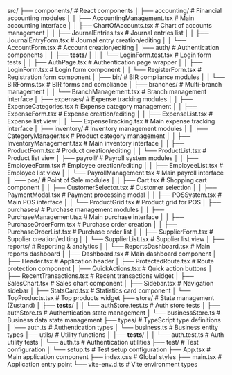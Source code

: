 src/
├── components/                    # React components
│   ├── accounting/               # Financial accounting modules
│   │   ├── AccountingManagement.tsx    # Main accounting interface
│   │   ├── ChartOfAccounts.tsx         # Chart of accounts management
│   │   ├── JournalEntries.tsx          # Journal entries list
│   │   ├── JournalEntryForm.tsx        # Journal entry creation/editing
│   │   └── AccountForm.tsx             # Account creation/editing
│   ├── auth/                     # Authentication components
│   │   ├── __tests__/
│   │   │   └── LoginForm.test.tsx      # Login form tests
│   │   ├── AuthPage.tsx               # Authentication page wrapper
│   │   ├── LoginForm.tsx              # Login form component
│   │   └── RegisterForm.tsx           # Registration form component
│   ├── bir/                      # BIR compliance modules
│   │   └── BIRForms.tsx               # BIR forms and compliance
│   ├── branches/                 # Multi-branch management
│   │   └── BranchManagement.tsx       # Branch management interface
│   ├── expenses/                 # Expense tracking modules
│   │   ├── ExpenseCategories.tsx      # Expense category management
│   │   ├── ExpenseForm.tsx            # Expense creation/editing
│   │   ├── ExpenseList.tsx            # Expense list view
│   │   └── ExpenseTracking.tsx        # Main expense tracking interface
│   ├── inventory/                # Inventory management modules
│   │   ├── CategoryManager.tsx        # Product category management
│   │   ├── InventoryManagement.tsx    # Main inventory interface
│   │   ├── ProductForm.tsx            # Product creation/editing
│   │   └── ProductList.tsx            # Product list view
│   ├── payroll/                  # Payroll system modules
│   │   ├── EmployeeForm.tsx           # Employee creation/editing
│   │   ├── EmployeeList.tsx           # Employee list view
│   │   └── PayrollManagement.tsx      # Main payroll interface
│   ├── pos/                      # Point of Sale modules
│   │   ├── Cart.tsx                   # Shopping cart component
│   │   ├── CustomerSelector.tsx       # Customer selection
│   │   ├── PaymentModal.tsx           # Payment processing modal
│   │   ├── POSSystem.tsx              # Main POS interface
│   │   └── ProductGrid.tsx            # Product grid for POS
│   ├── purchases/                 # Purchase management modules
│   │   ├── PurchaseManagement.tsx     # Main purchase interface
│   │   ├── PurchaseOrderForm.tsx      # Purchase order creation
│   │   ├── PurchaseOrderList.tsx      # Purchase order list
│   │   ├── SupplierForm.tsx           # Supplier creation/editing
│   │   └── SupplierList.tsx           # Supplier list view
│   ├── reports/                  # Reporting & analytics
│   │   └── ReportsDashboard.tsx       # Main reports dashboard
│   ├── Dashboard.tsx             # Main dashboard component
│   ├── Header.tsx                # Application header
│   ├── ProtectedRoute.tsx        # Route protection component
│   ├── QuickActions.tsx          # Quick action buttons
│   ├── RecentTransactions.tsx    # Recent transactions widget
│   ├── SalesChart.tsx            # Sales chart component
│   ├── Sidebar.tsx               # Navigation sidebar
│   ├── StatsCard.tsx             # Statistics card component
│   └── TopProducts.tsx           # Top products widget
├── store/                        # State management (Zustand)
│   ├── __tests__/
│   │   └── authStore.test.ts          # Auth store tests
│   ├── authStore.ts              # Authentication state management
│   └── businessStore.ts          # Business data state management
├── types/                        # TypeScript type definitions
│   ├── auth.ts                   # Authentication types
│   └── business.ts               # Business entity types
├── utils/                        # Utility functions
│   ├── __tests__/
│   │   └── auth.test.ts               # Auth utility tests
│   └── auth.ts                   # Authentication utilities
├── test/                         # Test configuration
│   └── setup.ts                  # Test setup configuration
├── App.tsx                       # Main application component
├── index.css                     # Global styles
├── main.tsx                      # Application entry point
└── vite-env.d.ts                 # Vite environment types